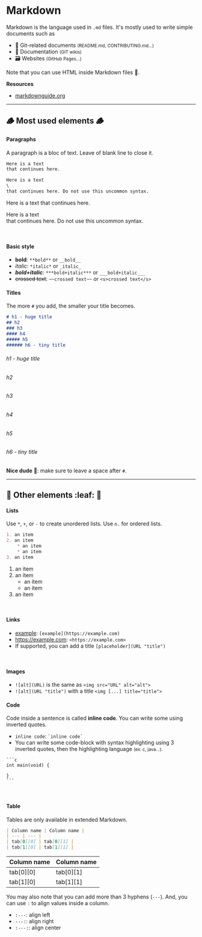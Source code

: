 # Markdown

<div class="row row-cols-md-2"><div>

Markdown is the language used in `.md` files. It's mostly used to write simple documents such as

* 📝 Git-related documents <small>(README.md, CONTRIBUTING.md...)</small>
* 🏫 Documentation <small>(GIT wikis)</small>
* 🗃️ Websites <small>(GitHub Pages...)</small>
</div><div>

Note that you can use HTML inside Markdown files 💫.

**Resources**

* [markdownguide.org](https://www.markdownguide.org/basic-syntax/)
</div></div>

<hr class="sep-both">

## 🪵 Most used elements 🪵

<div class="row row-cols-md-2"><div>

#### Paragraphs

A paragraph is a bloc of text. Leave of blank line to close it.

<div class="row row-cols-md-2"><div>

```markdown
Here is a text
that continues here.

Here is a text
\
that continues here. Do not use this uncommon syntax.
```
</div><div>

Here is a text
that continues here.

Here is a text
\
that continues here. Do not use this uncommon syntax.
</div></div>

<br>

#### Basic style

* **bold**: `**bold**` or `__bold__`
* *italic*: `*italic*` or `_italic_`
* ***bold+italic***: `***bold+italic***` or `___bold+italic___`
* <s>crossed text</s>: `~~crossed text~~` or `<s>crossed text</s>`

</div><div>

#### Titles

The more `#` you add, the smaller your title becomes.

<div class="row row-cols-md-2"><div>

```markdown
# h1 - huge title
## h2
### h3
#### h4
##### h5
###### h6 - tiny title
```
</div><div>

<h6 class="h1">h1 - huge title</h6>
<h6 class="h2">h2</h6>
<h6 class="h3">h3</h6>
<h6 class="h4">h4</h6>
<h6 class="h5">h5</h6>
<h6 class="h6">h6 - tiny title</h6>
</div></div>

**Nice dude** 🧹: make sure to leave a space after `#`.
</div></div>

<hr class="sep-both">

## 🌿 Other elements :leaf: 🌿

<div class="row row-cols-md-2"><div>

#### Lists

Use `*`, `+`, or `-` to create unordered lists. Use `n.` for ordered lists.

<div class="row row-cols-md-2"><div>

```markdown
1. an item
2. an item
    * an item
    * an item
3. an item
```
</div><div>

1. an item
2. an item
    * an item
    * an item
3. an item
</div></div>

<br>

#### Links

* [example](https://example.com): `[example](https://example.com)`
* <https://example.com>: `<https://example.com>`
* If supported, you can add a title `[placeholder](URL "title")`

<br>

#### Images

* `![alt](URL)` is the same as `<img src="URL" alt="alt">`
* `![alt](URL "title")` with a title `<img [...] title="title">`

</div><div>

#### Code

Code inside a sentence is called **inline code**. You can write some using inverted quotes.

* `inline code`: <code>\`inline code\`</code>
* You can write some code-block with syntax highlighting using 3 inverted quotes, then the highlighting language <small>(ex: c, java...)</small>.

<pre class="language-c">
<code class="language-c"
>```c
int main(void) {

}
```</code></pre>

<br>

#### Table

Tables are only available in extended Markdown.

<div class="row row-cols-md-2"><div>

```markdown
| Column name | Column name |
| --- | --- |
| tab[0][0] | tab[0][1] |
| tab[1][0] | tab[1][1] |
```
</div><div>

| Column name | Column name |
|-------------|-------------|
| tab[0][0]   | tab[0][1]   |
| tab[1][0]   | tab[1][1]   |
</div></div>

You may also note that you can add more than 3 hyphens (`---`). And, you can use `:` to align values inside a column.

* `:---`: align left
* `---:`: align right
* `:---:`: align center
</div></div>